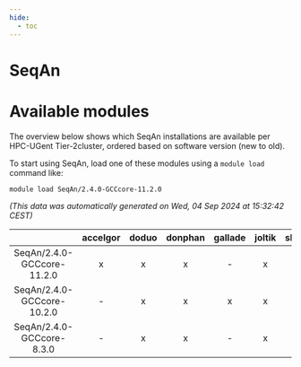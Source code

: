 ```yaml
---
hide:
  - toc
---
```


SeqAn
=====

# Available modules


The overview below shows which SeqAn installations are available per HPC-UGent Tier-2cluster, ordered based on software version (new to old).

To start using SeqAn, load one of these modules using a `module load` command like:

```shell
module load SeqAn/2.4.0-GCCcore-11.2.0
```

*(This data was automatically generated on Wed, 04 Sep 2024 at 15:32:42 CEST)*  

| |accelgor|doduo|donphan|gallade|joltik|shinx|skitty|
| :---: | :---: | :---: | :---: | :---: | :---: | :---: | :---: |
|SeqAn/2.4.0-GCCcore-11.2.0|x|x|x|-|x|-|x|
|SeqAn/2.4.0-GCCcore-10.2.0|-|x|x|x|x|-|x|
|SeqAn/2.4.0-GCCcore-8.3.0|-|x|x|-|x|-|x|
